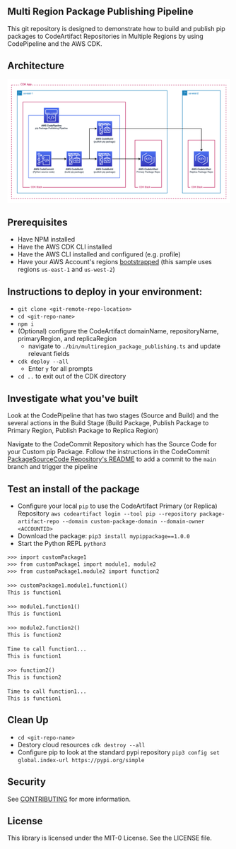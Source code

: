 ## Multi Region Package Publishing Pipeline

This git repository is designed to demonstrate how to build and publish pip packages to CodeArtifact Repositories in Multiple Regions by using CodePipeline and the AWS CDK.

## Architecture

![alt text](./Architecture.png)

## Prerequisites

- Have NPM installed
- Have the AWS CDK CLI installed
- Have the AWS CLI installed and configured (e.g. profile)
- Have your AWS Account's regions [bootstrapped](https://docs.aws.amazon.com/cdk/v2/guide/bootstrapping.html) (this sample uses regions `us-east-1` and `us-west-2`)

## Instructions to deploy in your environment:

- `git clone <git-remote-repo-location>`
- `cd <git-repo-name>`
- `npm i`
- (Optional) configure the CodeArtifact domainName, repositoryName, primaryRegion, and replicaRegion
  - navigate to `./bin/multiregion_package_publishing.ts` and update relevant fields
- `cdk deploy --all`
  - Enter `y` for all prompts
- `cd ..` to exit out of the CDK directory

## Investigate what you've built

Look at the CodePipeline that has two stages (Source and Build) and the several actions in the Build Stage (Build Package, Publish Package to Primary Region, Publish Package to Replica Region)

Navigate to the CodeCommit Repository which has the Source Code for your Custom pip Package. Follow the instructions in the CodeCommit [PackageSourceCode Repository's README](./lib/custom-package-source-code/README.md) to add a commit to the `main` branch and trigger the pipeline

## Test an install of the package

- Configure your local `pip` to use the CodeArtifact Primary (or Replica) Repository `aws codeartifact login --tool pip --repository package-artifact-repo --domain custom-package-domain --domain-owner <ACCOUNTID>`
- Download the package: `pip3 install mypippackage==1.0.0`
- Start the Python REPL `python3`

```
>>> import customPackage1
>>> from customPackage1 import module1, module2
>>> from customPackage1.module2 import function2

>>> customPackage1.module1.function1()
This is function1

>>> module1.function1()
This is function1

>>> module2.function2()
This is function2

Time to call function1...
This is function1

>>> function2()
This is function2

Time to call function1...
This is function1
```

## Clean Up

- `cd <git-repo-name>`
- Destory cloud resources `cdk destroy --all`
- Configure pip to look at the standard pypi repository `pip3 config set global.index-url https://pypi.org/simple`

## Security

See [CONTRIBUTING](CONTRIBUTING.md#security-issue-notifications) for more information.

## License

This library is licensed under the MIT-0 License. See the LICENSE file.
